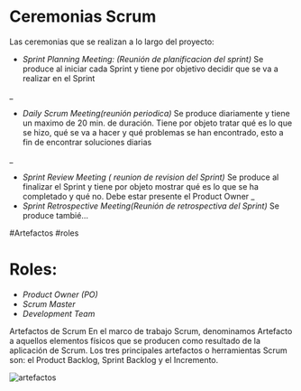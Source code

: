 # Ceremonias Scrum

Las ceremonias que se realizan a lo largo del proyecto:

* *Sprint Planning Meeting: (Reunión de planificacion del sprint)*  Se produce al iniciar cada Sprint y tiene por objetivo decidir que se va a realizar en el Sprint

_
* *Daily Scrum Meeting(reunión periodica)* Se produce diariamente y tiene un maximo de 20 min. de duración. Tiene por objeto tratar qué es lo que se hizo, qué se va a hacer y qué problemas se han encontrado, esto a fin de encontrar soluciones diarias

_
* *Sprint Review Meeting ( reunion de revision del Sprint)* Se produce al finalizar el Sprint y tiene por objeto mostrar qué es lo que se ha completado y qué no. Debe estar presente el Product Owner 
_
* *Sprint Retrospective Meeting(Reunión de retrospectiva del Sprint)* Se produce tambié…


#Artefactos
#roles

# Roles:

* *Product Owner (PO)*
* *Scrum Master*
* *Development Team*

Artefactos de Scrum
En el marco de trabajo Scrum, denominamos Artefacto a aquellos elementos físicos que se producen como resultado de la aplicación de Scrum. Los tres principales artefactos o herramientas Scrum son: el Product Backlog, Sprint Backlog y el Incremento.

![artefactos](https://user-images.githubusercontent.com/104795749/173839939-46238f7b-021e-4eb6-b59b-45c96581c63c.jpg)
